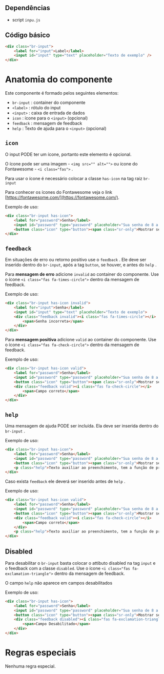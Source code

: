 ## Dependências

* script `inpu.js`

## Código básico

``` html
<div class="br-input">
    <label for="input">Label</label>
    <input id="input" type="text" placeholder="Texto de exemplo" />
</div>
```

# Anatomia do componente

Este componente é formado pelos seguintes elementos:

* `br-input` : container do componente
* `<label>` : rótulo do input
* `<input>` : caixa de entrada de dados
* `icon` : ícone para o `<input>` (opcional)
* `feedback` : mensagem de feedback
* `help` : Texto de ajuda para o `<input>` (opcional)

## `icon` 

O input PODE ter um ícone, portanto este elemento é opcional.

O ícone pode ser uma imagem - `<img src="" alt="">` ou ícone do Fontawesome - `<i class="fas">` .

Para usar o ícone é necessário colocar a classe `has-icon` na tag raiz `br-input`

Para conhecer os ícones do Fontawesome veja o link [https://fontawesome.com/](https://fontawesome.com/).

Exemplo de uso:

``` html
<div class="br-input has-icon">
    <label for="password">Senha</label>
    <input id="password" type="password" placeholder="Sua senha de 8 a 11 digitos">
    <button class="icon" type="button"><span class="sr-only">Mostrar senha</span><i class="fas fa-eye"></i></button>
</div>
```

## `feedback` 

Em situações de erro ou retorno positivo use o `feedback` . Ele deve ser inserido dentro do `br-input`, após a tag `button`, se houver, e antes do `help` .

Para **mensagem de erro** adicione `invalid` ao container do componente. Use o ícone `<i class="fas fa-times-circle">` dentro da mensagem de feedback.

Exemplo de uso:

``` html
<div class="br-input has-icon invalid">
    <label for="input">Senha</label>
    <input id="input" type="text" placeholder="Texto de exemplo">
    <div class="feedback invalid"><i class="fas fa-times-circle"></i>
        <span>Senha incorreta</span>
    </div>
</div>
```

Para **mensagem positiva** adicione `valid` ao container do componente. Use o ícone `<i class="fas fa-check-circle">` dentro da mensagem de feedback.

Exemplo de uso:

``` html
<div class="br-input has-icon valid">
    <label for="password">Senha</label>
    <input id="password" type="password" placeholder="Sua senha de 8 a 11 digitos">
    <button class="icon" type="button"><span class="sr-only">Mostrar senha</span><i class="fas fa-eye"></i></button>
    <div class="feedback valid"><i class="fas fa-check-circle"></i>
        <span>Campo correto</span>
    </div>
</div>
```

## `help` 

Uma mensagem de ajuda PODE ser incluída. Ela deve ser inserida dentro do `br-input` .

Exemplo de uso:

``` html
<div class="br-input has-icon">
    <label for="password">Senha</label>
    <input id="password" type="password" placeholder="Sua senha de 8 a 11 digitos">
    <button class="icon" type="button"><span class="sr-only">Mostrar senha</span><i class="fas fa-eye"></i></button>
    <p class="help">Texto auxiliar ao preenchimento, tem a função de previnir erros.</p>
</div>
```

Caso exista `feedback` ele deverá ser inserido antes de `help` .

Exemplo de uso:

``` html
<div class="br-input has-icon valid">
    <label for="password">Senha</label>
    <input id="password" type="password" placeholder="Sua senha de 8 a 11 digitos">
    <button class="icon" type="button"><span class="sr-only">Mostrar senha</span><i class="fas fa-eye"></i></button>
    <div class="feedback valid"><i class="fas fa-check-circle"></i>
        <span>Campo correto</span>
    </div>
    <p class="help">Texto auxiliar ao preenchimento, tem a função de previnir erros.</p>
</div>
```

## Disabled

Para desabilitar o `br-input` basta colocar o attibuto disabled na tag `input` e o feedback com a classe `disabled`.  Use o ícone `<i class="fas fa-exclamation-triangle">` dentro da mensagem de feedback.

O campo `help` não aparece em campos desabilitados

Exemplo de uso:
```html
<div class="br-input has-icon">
    <label for="password">Senha</label>
    <input id="password" type="password" placeholder="Sua senha de 8 a 11 digitos" disabled>
    <button class="icon" type="button"><span class="sr-only">Mostrar senha</span><i class="fas fa-eye"></i></button>
    <div class="feedback disabled"><i class="fas fa-exclamation-triangle"></i>
        <span>Campo Desabilitado</span>
    </div>
</div>
```

# Regras especiais

Nenhuma regra especial.

